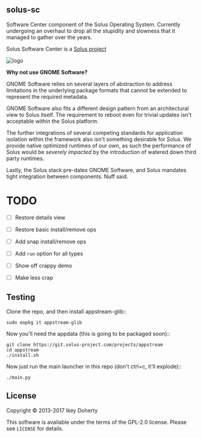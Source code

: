 solus-sc
--------

Software Center component of the Solus Operating System. Currently undergoing
an overhaul to drop all the stupidity and slowness that it managed to gather
over the years.

Solus Software Center is a [Solus project](https://solus-project.com/)

![logo](https://build.solus-project.com/logo.png)

**Why not use GNOME Software?**

GNOME Software relies on several layers of abstraction to address limitations
in the underlying package formats that cannot be extended to represent the
required metadata.

GNOME Software also fits a different design pattern from an architectural view
to Solus itself. The requirement to reboot even for trivial updates isn't
acceptable within the Solus platform.

The further integrations of several competing standards for application isolation
within the framework also isn't something desirable for Solus. We provide native
optimized runtimes of our own, as such the performance of Solus  would be
*severely impacted* by the introduction of watered down third party runtimes.

Lastly, the Solus stack pre-dates GNOME Software, and Solus mandates tight integration
between components. Nuff said.

TODO
====

 - [ ] Restore details view
 - [ ] Restore basic install/remove ops
 - [ ] Add snap install/remove ops
 - [ ] Add `run` option for all types
 - [ ] Show off crappy demo
 - [ ] Make less crap


Testing
-------

Clone the repo, and then install appstream-glib::

    sudo eopkg it appstream-glib

Now you'll need the appdata (this is going to be packaged soon)::

    git clone https://git.solus-project.com/projects/appstream
    cd appstream
    ./install.sh

Now just run the main launcher in this repo (don't ctrl+c, it'll explode)::

    ./main.py

License
-------

Copyright © 2013-2017 Ikey Doherty

This software is available under the terms of the GPL-2.0 license.
Please see `LICENSE` for details.
